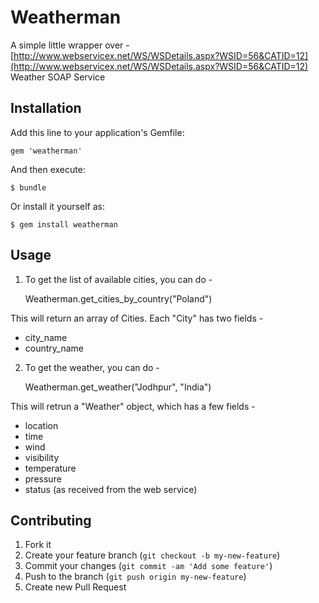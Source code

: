 # Weatherman

A simple little wrapper over - [http://www.webservicex.net/WS/WSDetails.aspx?WSID=56&CATID=12](http://www.webservicex.net/WS/WSDetails.aspx?WSID=56&CATID=12) Weather SOAP Service

## Installation

Add this line to your application's Gemfile:

    gem 'weatherman'

And then execute:

    $ bundle

Or install it yourself as:

    $ gem install weatherman

## Usage

1. To get the list of available cities, you can do -

    
    Weatherman.get_cities_by_country("Poland")

This will return an array of Cities. Each "City" has two fields -

- city_name 
- country_name


2. To get the weather, you can do -


    Weatherman.get_weather("Jodhpur", "India")


This will retrun a "Weather" object, which has a few fields -

- location
- time
- wind 
- visibility
- temperature 
- pressure 
- status (as received from the web service)

## Contributing

1. Fork it
2. Create your feature branch (`git checkout -b my-new-feature`)
3. Commit your changes (`git commit -am 'Add some feature'`)
4. Push to the branch (`git push origin my-new-feature`)
5. Create new Pull Request
